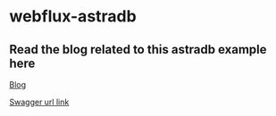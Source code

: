 # webflux-astradb
## Read the blog related to this astradb example here
[Blog](https://utronics.hashnode.dev/spring-webflux-reactive-kafka-cassandra-complete-reactive-spring-apps)

[Swagger url link](http://localhost:8080/webjars/swagger-ui/index.html#/)
